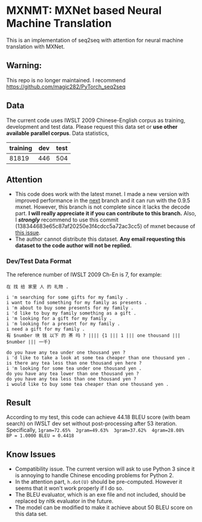 # MXNMT: MXNet based Neural Machine Translation

This is an implementation of seq2seq with attention for neural machine translation with MXNet.

## Warning:
This repo is no longer maintained.
I recommend https://github.com/magic282/PyTorch_seq2seq

## Data

The current code uses IWSLT 2009 Chinese-English corpus as training, development and test data. Please request this data set or **use other available parallel corpus**. Data statistics,

| training | dev | test |
|----------|-----|------|
| 81819    | 446 | 504  |

## Attention
* This code does work with the latest mxnet. I made a new version with improved performance in the [next](https://github.com/magic282/MXNMT/tree/next) branch and it can run with the 0.9.5 mxnet. However, this branch is not complete since it lacks the decode part. **I will really appreciate it if you can contribute to this branch.** Also, I ***strongly*** recommend to use this commit (138344683e65c87af20250e3f4cdcc5a72ac3cc5) of mxnet because of [this issue](https://github.com/dmlc/mxnet/issues/5816).
* The author cannot distribute this dataset. **Any email requesting this dataset to the code author will not be replied.**

### Dev/Test Data Format
The reference number of IWSLT 2009 Ch-En is 7, for example:
```
在 找 给 家里 人 的 礼物 .

i 'm searching for some gifts for my family .
i want to find something for my family as presents .
i 'm about to buy some presents for my family .
i 'd like to buy my family something as a gift .
i 'm looking for a gift for my family .
i 'm looking for a present for my family .
i need a gift for my family .
有 $number 块 钱 以下 的 茶 吗 ? |||| {1 ||| 1 ||| one thousand ||| $number ||| 一千}

do you have any tea under one thousand yen ?
i 'd like to take a look at some tea cheaper than one thousand yen .
is there any tea less than one thousand yen here ?
i 'm looking for some tea under one thousand yen .
do you have any tea lower than one thousand yen ?
do you have any tea less than one thousand yen ?
i would like to buy some tea cheaper than one thousand yen .
```

## Result

According to my test, this code can achieve 44.18 BLEU score (with beam search) on IWSLT dev set without post-processing after 53 iteration. Specifically,
`1gram=72.65%  2gram=49.63%  3gram=37.62%  4gram=28.08%   BP = 1.0000 BLEU = 0.4418`


## Know Issues
*  Compatibility issue. The current version will ask to use Python 3 since it is annoying to handle Chinese encoding problems for Python 2.
*  In the attention part, `h.dot(U)` should be pre-computed. However it seems that it won't work properly if I do so.
*  The BLEU evaluator, which is an exe file and not included, should be replaced by nltk evaluator in the future.
*  The model can be modified to make it achieve about 50 BLEU score on this data set.
